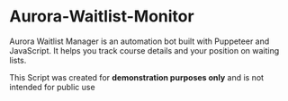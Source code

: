 # Aurora-Waitlist-Monitor
Aurora Waitlist Manager is an automation bot built with Puppeteer and JavaScript. It helps you track course details and your position on waiting lists.

This Script was created for **demonstration purposes only** and is not intended for public use
